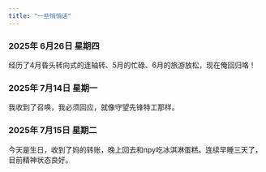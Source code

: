```yaml
---
title: "一些悄悄话"
---
```


### 2025年 6月26日 星期四
经历了4月昏头转向式的连轴转、5月的忙碌、6月的旅游放松，现在俺回归咯！

### 2025年 7月14日 星期一
我收到了召唤，我必须回应，就像守望先锋特工那样。

### 2025年 7月15日 星期二
今天是生日，收到了妈的转账，晚上回去和npy吃冰淇淋蛋糕。连续早睡三天了，目前精神状态良好。